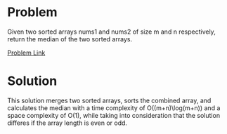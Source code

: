 # Problem
Given two sorted arrays nums1 and nums2 of size m and n respectively, return the median of the two sorted arrays.

[Problem Link](https://leetcode.com/problems/median-of-two-sorted-arrays/description/)

# Solution
This solution merges two sorted arrays, sorts the combined array, and calculates the median with a time complexity of O((m+n)\log(m+n)) and a space complexity of O(1), while taking into consideration that the solution differes if the array length is even or odd.

